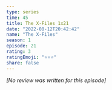 ```yaml
---
type: series
time: 45
title: The X-Files 1x21
date: "2022-08-12T20:42:42"
name: "The X-Files"
season: 1
episode: 21
rating: 3
ratingEmoji: "⭐️⭐️⭐️"
share: false
---
```


*[No review was written for this episode]*